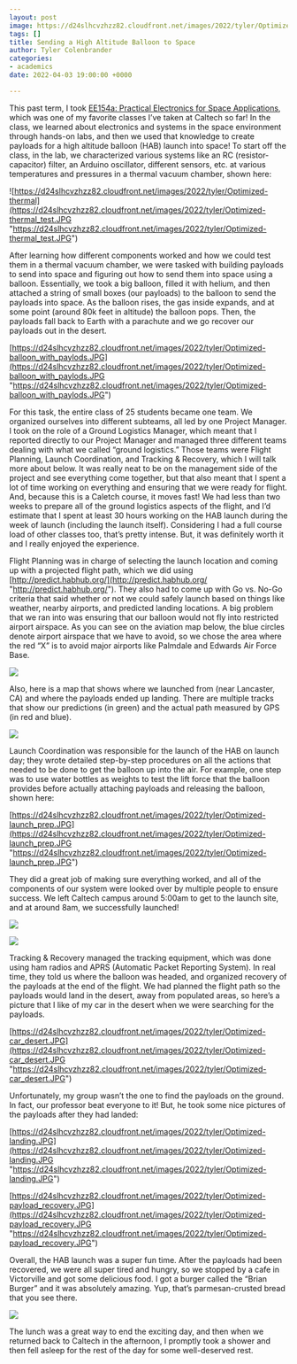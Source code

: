 ```yaml
---
layout: post
image: https://d24slhcvzhzz82.cloudfront.net/images/2022/tyler/Optimized-HAB_payloads.jpg
tags: []
title: Sending a High Altitude Balloon to Space
author: Tyler Colenbrander
categories:
- academics
date: 2022-04-03 19:00:00 +0000

---
```

This past term, I took [EE154a: Practical Electronics for Space Applications](https://catalog.caltech.edu/current/courses/department/EE), which was one of my favorite classes I’ve taken at Caltech so far! In the class, we learned about electronics and systems in the space environment through hands-on labs, and then we used that knowledge to create payloads for a high altitude balloon (HAB) launch into space! To start off the class, in the lab, we characterized various systems like an RC (resistor-capacitor) filter, an Arduino oscillator, different sensors, etc. at various temperatures and pressures in a thermal vacuum chamber, shown here:

![https://d24slhcvzhzz82.cloudfront.net/images/2022/tyler/Optimized-thermal](https://d24slhcvzhzz82.cloudfront.net/images/2022/tyler/Optimized-thermal_test.JPG "https://d24slhcvzhzz82.cloudfront.net/images/2022/tyler/Optimized-thermal_test.JPG")

After learning how different components worked and how we could test them in a thermal vacuum chamber, we were tasked with building payloads to send into space and figuring out how to send them into space using a balloon. Essentially, we took a big balloon, filled it with helium, and then attached a string of small boxes (our payloads) to the balloon to send the payloads into space. As the balloon rises, the gas inside expands, and at some point (around 80k feet in altitude) the balloon pops. Then, the payloads fall back to Earth with a parachute and we go recover our payloads out in the desert.

[https://d24slhcvzhzz82.cloudfront.net/images/2022/tyler/Optimized-balloon_with_paylods.JPG](https://d24slhcvzhzz82.cloudfront.net/images/2022/tyler/Optimized-balloon_with_paylods.JPG "https://d24slhcvzhzz82.cloudfront.net/images/2022/tyler/Optimized-balloon_with_paylods.JPG")

For this task, the entire class of 25 students became one team. We organized ourselves into different subteams, all led by one Project Manager. I took on the role of a Ground Logistics Manager, which meant that I reported directly to our Project Manager and managed three different teams dealing with what we called “ground logistics.” Those teams were Flight Planning, Launch Coordination, and Tracking & Recovery, which I will talk more about below. It was really neat to be on the management side of the project and see everything come together, but that also meant that I spent a lot of time working on everything and ensuring that we were ready for flight. And, because this is a Caletch course, it moves fast! We had less than two weeks to prepare all of the ground logistics aspects of the flight, and I’d estimate that I spent at least 30 hours working on the HAB launch during the week of launch (including the launch itself). Considering I had a full course load of other classes too, that’s pretty intense. But, it was definitely worth it and I really enjoyed the experience.

Flight Planning was in charge of selecting the launch location and coming up with a projected flight path, which we did using [http://predict.habhub.org/](http://predict.habhub.org/ "http://predict.habhub.org/"). They also had to come up with Go vs. No-Go criteria that said whether or not we could safely launch based on things like weather, nearby airports, and predicted landing locations. A big problem that we ran into was ensuring that our balloon would not fly into restricted airport airspace. As you can see on the aviation map below, the blue circles denote airport airspace that we have to avoid, so we chose the area where the red “X” is to avoid major airports like Palmdale and Edwards Air Force Base.

![](https://d24slhcvzhzz82.cloudfront.net/images/2022/tyler/Optimized-airport_map.png)

Also, here is a map that shows where we launched from (near Lancaster, CA) and where the payloads ended up landing. There are multiple tracks that show our predictions (in green) and the actual path measured by GPS (in red and blue).

![](https://d24slhcvzhzz82.cloudfront.net/images/2022/tyler/Optimized-flight%20path.png)

Launch Coordination was responsible for the launch of the HAB on launch day; they wrote detailed step-by-step procedures on all the actions that needed to be done to get the balloon up into the air. For example, one step was to use water bottles as weights to test the lift force that the balloon provides before actually attaching payloads and releasing the balloon, shown here:

[https://d24slhcvzhzz82.cloudfront.net/images/2022/tyler/Optimized-launch_prep.JPG](https://d24slhcvzhzz82.cloudfront.net/images/2022/tyler/Optimized-launch_prep.JPG "https://d24slhcvzhzz82.cloudfront.net/images/2022/tyler/Optimized-launch_prep.JPG")

They did a great job of making sure everything worked, and all of the components of our system were looked over by multiple people to ensure success. We left Caltech campus around 5:00am to get to the launch site, and at around 8am, we successfully launched!

![](https://d24slhcvzhzz82.cloudfront.net/images/2022/tyler/Optimized-launch_prep2.jpg)

![](https://d24slhcvzhzz82.cloudfront.net/images/2022/tyler/Optimized-launch.jpg)

Tracking & Recovery managed the tracking equipment, which was done using ham radios and APRS (Automatic Packet Reporting System). In real time, they told us where the balloon was headed, and organized recovery of the payloads at the end of the flight. We had planned the flight path so the payloads would land in the desert, away from populated areas, so here’s a picture that I like of my car in the desert when we were searching for the payloads.

[https://d24slhcvzhzz82.cloudfront.net/images/2022/tyler/Optimized-car_desert.JPG](https://d24slhcvzhzz82.cloudfront.net/images/2022/tyler/Optimized-car_desert.JPG "https://d24slhcvzhzz82.cloudfront.net/images/2022/tyler/Optimized-car_desert.JPG")

Unfortunately, my group wasn’t the one to find the payloads on the ground. In fact, our professor beat everyone to it! But, he took some nice pictures of the payloads after they had landed:

[https://d24slhcvzhzz82.cloudfront.net/images/2022/tyler/Optimized-landing.JPG](https://d24slhcvzhzz82.cloudfront.net/images/2022/tyler/Optimized-landing.JPG "https://d24slhcvzhzz82.cloudfront.net/images/2022/tyler/Optimized-landing.JPG")

[https://d24slhcvzhzz82.cloudfront.net/images/2022/tyler/Optimized-payload_recovery.JPG](https://d24slhcvzhzz82.cloudfront.net/images/2022/tyler/Optimized-payload_recovery.JPG "https://d24slhcvzhzz82.cloudfront.net/images/2022/tyler/Optimized-payload_recovery.JPG")

Overall, the HAB launch was a super fun time. After the payloads had been recovered, we were all super tired and hungry, so we stopped by a cafe in Victorville and got some delicious food. I got a burger called the “Brian Burger” and it was absolutely amazing. Yup, that’s parmesan-crusted bread that you see there.

![](https://d24slhcvzhzz82.cloudfront.net/images/2022/tyler/Optimized-lunch.jpg)

The lunch was a great way to end the exciting day, and then when we returned back to Caltech in the afternoon, I promptly took a shower and then fell asleep for the rest of the day for some well-deserved rest.